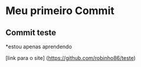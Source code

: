 # Meu primeiro Commit
## Commit teste

*estou apenas aprendendo

[link para o site]
(https://github.com/robinho86/teste)


